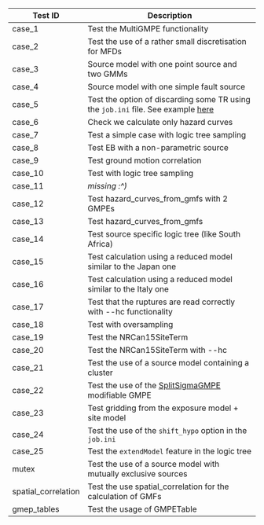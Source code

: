 
| Test ID | Description |
|---------|-------------|
| case_1  | Test the MultiGMPE functionality| 
| case_2  | Test the use of a rather small discretisation for MFDs | 
| case_3  | Source model with one point source and two GMMs | 
| case_4  | Source model with one simple fault source | 
| case_5  | Test the option of discarding some TR using the `job.ini` file. See example [here](https://github.com/gem/oq-engine/blob/20200312_table/openquake/qa_tests_data/event_based/case_5/job.ini#L33s)  | 
| case_6  | Check we calculate only hazard curves | 
| case_7  | Test a simple case with logic tree sampling | 
| case_8  | Test EB with a non-parametric source | 
| case_9  | Test ground motion correlation | 
| case_10 | Test with logic tree sampling | 
| case_11 | *missing :^)* |
| case_12 | Test hazard_curves_from_gmfs with 2 GMPEs | 
| case_13 | Test hazard_curves_from_gmfs| 
| case_14 | Test source specific logic tree (like South Africa) |
| case_15 | Test calculation using a reduced model similar to the Japan one | 
| case_16 | Test calculation using a reduced model similar to the Italy one | 
| case_17 | Test that the ruptures are read correctly with --hc functionality| 
| case_18 | Test with oversampling | 
| case_19 | Test the NRCan15SiteTerm| 
| case_20 | Test the NRCan15SiteTerm with --hc| 
| case_21 | Test the use of a source model containing a cluster | 
| case_22 | Test the use of the [SplitSigmaGMPE](https://github.com/gem/oq-engine/blob/master/openquake/hazardlib/gsim/mgmpe/split_sigma_gmpe.py) modifiable GMPE | 
| case_23 | Test gridding from the exposure model + site model | 
| case_24 | Test the use of the `shift_hypo` option in the `job.ini` | 
| case_25 | Test the `extendModel` feature in the logic tree| 
| mutex   | Test the use of a source model with mutually exclusive sources | 
| spatial_correlation | Test the use spatial_correlation for the calculation of GMFs | 
| gmep_tables | Test the usage of GMPETable |
